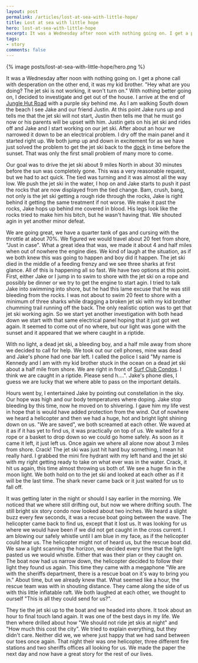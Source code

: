 ```yaml
---
layout: post
permalink: /articles/lost-at-sea-with-little-hope/
title: Lost at sea with little hope
hero: lost-at-sea-with-little-hope
excerpt: It was a Wednesday after noon with nothing going on. I get a phone call with desperation on the other end, it was my kid brother. "Hey what are you doing? The jet ski is not working, it won't turn on."
tags:
- story
comments: false
---
```


<div class="hero">{% image posts/lost-at-sea-with-little-hope/hero.png %}</div>

It was a Wednesday after noon with nothing going on. I get a phone call with desperation on the other end, it was my kid brother. "Hey what are you doing? The jet ski is not working, it won't turn on." With nothing better going on, I decided to investigate and get out of the house.  I arrive at the end of [Jungle Hut Road](http://maps.google.com/maps/ms?hl=en&ie=UTF8&msa=0&ll=29.582228,-81.175125&spn=0.016552,0.032895&z=16&iwloc=00048eeaf4af45d3e318b&msid=107650749134476812869.00048eeaefdb79e0df8f4) with a purple sky behind me. As I am walking South down the beach I see Jake and our friend Justin. At this point Jake runs up and tells me that the jet ski will not start, Justin then tells me that he must go now or his parents will be upset with him. Justin gets on his jet ski and rides off and Jake and I start working on our jet ski. After about an hour we narrowed it down to be an electrical problem. I dry off the main panel and it started right up. We both jump up and down in excitement for as we have just solved the problem to get the jet ski back to the [dock](http://maps.google.com/maps/ms?hl=en&ie=UTF8&msa=0&msid=107650749134476812869.00048eeaefdb79e0df8f4&ll=29.692359,-81.214156&spn=0.016534,0.032895&z=16&iwloc=00048eeb06a7095c3afa2) in time before the sunset. That was only the first small problem of many more to come.

Our goal was to drive the jet ski about 9 miles North in about 30 minutes before the sun was completely gone. This was a very reasonable request, but we had to act quick. The tied was turning and it was almost all the way low. We push the jet ski in the water, I hop on and Jake starts to push it past the rocks that are now displayed from the tied change. Bam, crush, bang, not only is the jet ski getting a rough ride through the rocks, Jake is right behind it getting the same treatment if not worse. We make it past the rocks, Jake hops up behind me covered in blood. His legs look like the rocks tried to make him his bitch, but he wasn't having that. We shouted agin in yet another minor defeat.

We are going great, we have a quarter tank of gas and cursing with the throttle at about 70%. We figured we would travel about 20 feet from shore, "Just in case". What a great idea that was, we made it about 4 and half miles when out of nowhere the engine dies. We kind of laugh at the situation, as if we both knew this was going to happen and boy did it happen. The jet ski died in the middle of a feeding frenzy and we see three sharks at first glance. All of this is happening all so fast. We have two options at this point. First, either Jake or I jump in to swim to shore with the jet ski on a rope and possibly be dinner or we try to get the engine to start agin. I tried to talk Jake into swimming into shore, but he had this lame excuse that he was still bleeding from the rocks. I was not about to swim 20 feet to shore with a minimum of three sharks while dragging a broken jet ski with my kid brother chumming trail running off the back. The only realistic option was to get that jet ski working agin. So we start yet another investigation with both head down we start with that same electrical panel hoping that it just got wet again. It seemed to come out of no where, but our light was gone with the sunset and it appeared that we where caught in a riptide.

With no light, a dead jet ski, a bleeding boy, and a half mile away from shore we decided to call for help. We took out our cell phones, mine was dead and Jake's phone had one bar left. I called the police I said "My name is Kennedy and I am with my kid brother stuck in the ocean on a dead jet ski about a half mile from shore. We are right in front of [Surf Club Condos](http://maps.google.com/maps/ms?hl=en&ie=UTF8&msa=0&msid=107650749134476812869.00048eeaefdb79e0df8f4&ll=29.643174,-81.187677&spn=0.016542,0.032895&z=16&iwloc=00048eeafbe3636d47c27). I think we are caught in a riptide. Please send h....". Jake's phone dies, I guess we are lucky that we where able to pass on the important details.

Hours went by, I entertained Jake by pointing out constellation in the sky. Our hope was high and our body temperatures where doping. Jake stop bleeding by this time, now he moved on to shivering. I gave him my life vest in hope that is would have added protection from the wind. Out of nowhere we heard a helicopter and then we had a huge, hot and bright light shining down on us. "We are saved", we both screamed at each other. We waved at it as if it has yet to find us, it was practically on top of us. We waited for a rope or a basket to drop down so we could go home safely. As soon as it came it left, it just left us. Once again we where all alone now about 3 miles from shore. Crack! The jet ski was just hit hard buy something, I mean hit really hard. I grabbed the mini fire hydrant with my left hand and the jet ski with my right getting ready to take on what ever was in the water. Crack, it hit us again, this time almost throwing us both of. We see a huge fin in the moon light. We both hold on to the jet ski and looked at each other as if it will be the last time. The shark never came back or it just waited for us to fall off.

It was getting later in the night or should I say earlier in the morning. We noticed that we where still drifting out, but now we where drifting south. The still bright six story condo now looked about two inches. We heard a slight buzz every few seconds, it was a recuse boat going between the wave. The helicopter came back to find us, except that it lost us. It was looking for us where we would have been if we did not get caught in the cross current. I am blowing our safely whistle until I am blue in my face, as if the helicopter could hear us. The helicopter might not of heard us, but the rescue boat did. We saw a light scanning the horizon, we decided every time that the light pasted us we would whistle. Either that was their plan or they caught on. The boat now had us narrow down, the helicopter decided to follow their light they found us again. This time they came with a megaphone "We are with the sheriffs department, there is a rescue boat on it's way to bring you in." About time, but we already knew that. What seemed like a hour, the rescue team was with in shouting distance. They came along the side of us with this little inflatable raft. We both laughed at each other, we thought to ourself "This is all they could send for us?".

They tie the jet ski up to the boat and we headed into shore. It took about an hour to final touch land again. It was one of the best days in my life. We then where drilled about how "We should not ride jet skis at night" and "How much this cost the city". We tried to explain everything, but they didn't care. Neither did we, we where just happy that we had sand between our toes once again. That night their was one helicopter, three different fire stations and two sheriffs offices all looking for us. We made the paper the next day and now have a great story for the rest of our lives.
